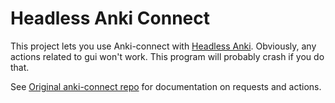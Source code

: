 # Headless Anki Connect

This project lets you use Anki-connect with [Headless Anki](https://github.com/blueGreenMagick/headless-anki).
Obviously, any actions related to gui won't work. This program will probably crash if you do that.

See [Original anki-connect repo](https://github.com/FooSoft/anki-connect) for documentation on requests and actions.
